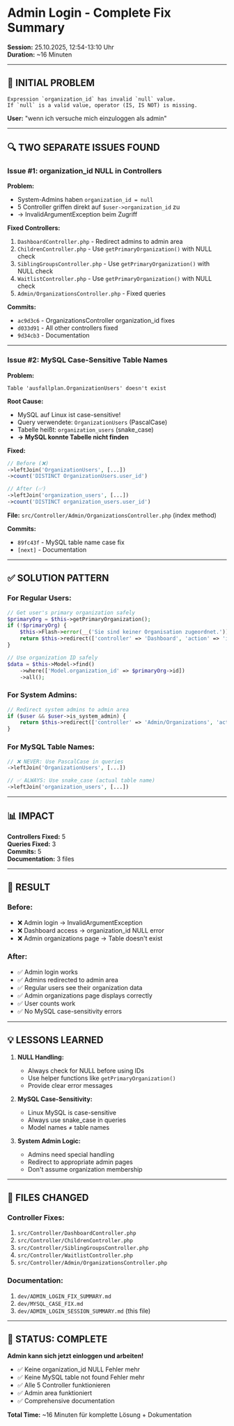 # Admin Login - Complete Fix Summary
**Session:** 25.10.2025, 12:54-13:10 Uhr  
**Duration:** ~16 Minuten

---

## 🔴 INITIAL PROBLEM

```
Expression `organization_id` has invalid `null` value.
If `null` is a valid value, operator (IS, IS NOT) is missing.
```

**User:** "wenn ich versuche mich einzuloggen als admin"

---

## 🔍 TWO SEPARATE ISSUES FOUND

### **Issue #1: organization_id NULL in Controllers**

**Problem:**
- System-Admins haben `organization_id = null`
- 5 Controller griffen direkt auf `$user->organization_id` zu
- → InvalidArgumentException beim Zugriff

**Fixed Controllers:**
1. `DashboardController.php` - Redirect admins to admin area
2. `ChildrenController.php` - Use `getPrimaryOrganization()` with NULL check
3. `SiblingGroupsController.php` - Use `getPrimaryOrganization()` with NULL check
4. `WaitlistController.php` - Use `getPrimaryOrganization()` with NULL check
5. `Admin/OrganizationsController.php` - Fixed queries

**Commits:**
- `ac9d3c6` - OrganizationsController organization_id fixes
- `d033d91` - All other controllers fixed
- `9d34cb3` - Documentation

---

### **Issue #2: MySQL Case-Sensitive Table Names**

**Problem:**
```
Table 'ausfallplan.OrganizationUsers' doesn't exist
```

**Root Cause:**
- MySQL auf Linux ist case-sensitive!
- Query verwendete: `OrganizationUsers` (PascalCase)
- Tabelle heißt: `organization_users` (snake_case)
- **→ MySQL konnte Tabelle nicht finden**

**Fixed:**
```php
// Before (❌)
->leftJoin('OrganizationUsers', [...])
->count('DISTINCT OrganizationUsers.user_id')

// After (✅)
->leftJoin('organization_users', [...])
->count('DISTINCT organization_users.user_id')
```

**File:** `src/Controller/Admin/OrganizationsController.php` (index method)

**Commits:**
- `89fc43f` - MySQL table name case fix
- `[next]` - Documentation

---

## ✅ SOLUTION PATTERN

### **For Regular Users:**
```php
// Get user's primary organization safely
$primaryOrg = $this->getPrimaryOrganization();
if (!$primaryOrg) {
    $this->Flash->error(__('Sie sind keiner Organisation zugeordnet.'));
    return $this->redirect(['controller' => 'Dashboard', 'action' => 'index']);
}

// Use organization ID safely
$data = $this->Model->find()
    ->where(['Model.organization_id' => $primaryOrg->id])
    ->all();
```

### **For System Admins:**
```php
// Redirect system admins to admin area
if ($user && $user->is_system_admin) {
    return $this->redirect(['controller' => 'Admin/Organizations', 'action' => 'index']);
}
```

### **For MySQL Table Names:**
```php
// ❌ NEVER: Use PascalCase in queries
->leftJoin('OrganizationUsers', [...])

// ✅ ALWAYS: Use snake_case (actual table name)
->leftJoin('organization_users', [...])
```

---

## 📊 IMPACT

**Controllers Fixed:** 5  
**Queries Fixed:** 3  
**Commits:** 5  
**Documentation:** 3 files

---

## 🎯 RESULT

### **Before:**
- ❌ Admin login → InvalidArgumentException
- ❌ Dashboard access → organization_id NULL error
- ❌ Admin organizations page → Table doesn't exist

### **After:**
- ✅ Admin login works
- ✅ Admins redirected to admin area
- ✅ Regular users see their organization data
- ✅ Admin organizations page displays correctly
- ✅ User counts work
- ✅ No MySQL case-sensitivity errors

---

## 💡 LESSONS LEARNED

1. **NULL Handling:**
   - Always check for NULL before using IDs
   - Use helper functions like `getPrimaryOrganization()`
   - Provide clear error messages

2. **MySQL Case-Sensitivity:**
   - Linux MySQL is case-sensitive
   - Always use snake_case in queries
   - Model names ≠ table names

3. **System Admin Logic:**
   - Admins need special handling
   - Redirect to appropriate admin pages
   - Don't assume organization membership

---

## 📝 FILES CHANGED

### **Controller Fixes:**
1. `src/Controller/DashboardController.php`
2. `src/Controller/ChildrenController.php`
3. `src/Controller/SiblingGroupsController.php`
4. `src/Controller/WaitlistController.php`
5. `src/Controller/Admin/OrganizationsController.php`

### **Documentation:**
1. `dev/ADMIN_LOGIN_FIX_SUMMARY.md`
2. `dev/MYSQL_CASE_FIX.md`
3. `dev/ADMIN_LOGIN_SESSION_SUMMARY.md` (this file)

---

## 🎉 STATUS: COMPLETE

**Admin kann sich jetzt einloggen und arbeiten!**

- ✅ Keine organization_id NULL Fehler mehr
- ✅ Keine MySQL table not found Fehler mehr
- ✅ Alle 5 Controller funktionieren
- ✅ Admin area funktioniert
- ✅ Comprehensive documentation

**Total Time:** ~16 Minuten für komplette Lösung + Dokumentation
